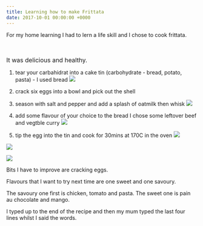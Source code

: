 ```yaml
---
title: Learning how to make Frittata
date: 2017-10-01 00:00:00 +0000
---
```

For my home learning I had to lern a life skill and I chose to  cook frittata.

<span style="font-size: 1rem;"><br></span>

<span style="font-size: 1rem;">It was delicious and healthy.</span>

1. tear your carbahidrat into a cake tin (carbohydrate - bread, potato, pasta) - I used bread
![](/uploads/2017/10/01/IMG_5298.JPG)

1. crack six eggs into a bowl and pick out the shell

1. season with salt and pepper and add a splash of oatmilk then whisk
![](/uploads/2017/10/01/IMG_5299.JPG)

1. add some flavour of your choice to the bread I chose some leftover beef and vegtble curry
![](/uploads/2017/10/01/IMG_5300-1.JPG)

1. tip the egg into the tin and cook for 30mins at 170C in the oven
![](/uploads/2017/10/01/IMG_5303.JPG)

![](/uploads/2017/10/01/IMG_5306-1.JPG)

![](/uploads/2017/10/01/IMG_5307.JPG)

Bits I have to improve are cracking eggs.

Flavours that I want to try next time are one sweet and one savoury.

The savoury one first is chicken, tomato and pasta. The sweet one is pain au chocolate and mango.

I typed up to the end of the recipe and then my mum typed the last four lines whilst I said the words.

